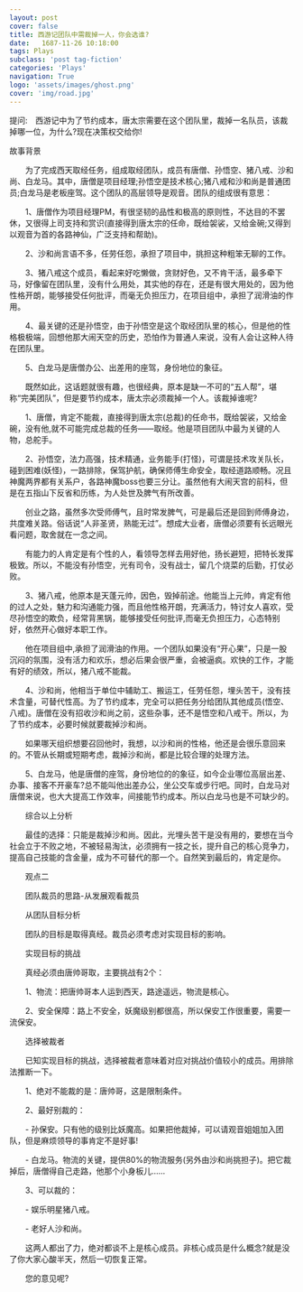 ```yaml
---
layout: post
cover: false
title: 西游记团队中需裁掉一人，你会选谁?
date:   1687-11-26 10:18:00
tags: Plays
subclass: 'post tag-fiction'
categories: 'Plays'
navigation: True
logo: 'assets/images/ghost.png'
cover: 'img/road.jpg'
---
```


提问:　西游记中为了节约成本，唐太宗需要在这个团队里，裁掉一名队员，该裁掉哪一位，为什么?现在决策权交给你!

故事背景

　　为了完成西天取经任务，组成取经团队，成员有唐僧、孙悟空、猪八戒、沙和尚、白龙马。其中，唐僧是项目经理;孙悟空是技术核心;猪八戒和沙和尚是普通团员;白龙马是老板座驾。这个团队的高层领导是观音。团队的组成很有意思：

　　1、唐僧作为项目经理PM，有很坚韧的品性和极高的原则性，不达目的不罢休，又很得上司支持和赏识(直接得到唐太宗的任命，既给袈裟，又给金碗;又得到以观音为首的各路神仙，广泛支持和帮助)。

　　2、沙和尚言语不多，任劳任怨，承担了项目中，挑担这种粗笨无聊的工作。

　　3、猪八戒这个成员，看起来好吃懒做，贪财好色，又不肯干活，最多牵下马，好像留在团队里，没有什么用处，其实他的存在，还是有很大用处的，因为他性格开朗，能够接受任何批评，而毫无负担压力，在项目组中，承担了润滑油的作用。

　　4、最关键的还是孙悟空，由于孙悟空是这个取经团队里的核心，但是他的性格极极端，回想他那大闹天空的历史，恐怕作为普通人来说，没有人会让这种人待在团队里。

　　5、白龙马是唐僧办公、出差用的座驾，身份地位的象征。

　　既然如此，这话题就很有趣，也很经典，原本是缺一不可的“五人帮”，堪称“完美团队”，但是要节约成本，唐太宗必须裁掉一个人。该裁掉谁呢?

　　1、唐僧，肯定不能裁，直接得到唐太宗(总裁)的任命书，既给袈裟，又给金碗，没有他,就不可能完成总裁的任务——取经。他是项目团队中最为关键的人物，总舵手。

　　2、孙悟空，法力高强，技术精通，业务能手(打怪)，可谓是技术攻关队长，碰到困难(妖怪)，一路排除，保驾护航，确保师傅生命安全，取经道路顺畅。况且神魔两界都有关系户，各路神魔boss也要三分让。虽然他有大闹天宫的前科，但是在五指山下反省和历练，为人处世及脾气有所改善。

　　创业之路，虽然多次受师傅气，且时常发脾气，可是最后还是回到师傅身边，共度难关路。俗话说“人非圣贤，熟能无过”。想成大业者，唐僧必须要有长远眼光看问题，取舍就在一念之间。

　　有能力的人肯定是有个性的人，看领导怎样去用好他，扬长避短，把特长发挥极致。所以，不能没有孙悟空，光有司令，没有战士，留几个烧菜的后勤，打仗必败。

　　3、猪八戒，他原本是天蓬元帅，因色，毁掉前途。他能当上元帅，肯定有他的过人之处，魅力和沟通能力强，而且他性格开朗，充满活力，特讨女人喜欢，受尽孙悟空的欺负，经常背黑锅，能够接受任何批评,而毫无负担压力，心态特别好，依然开心做好本职工作。

　　他在项目组中,承担了润滑油的作用。一个团队如果没有“开心果”，只是一股沉闷的氛围，没有活力和欢乐，想必后果会很严重，会被逼疯。欢快的工作，才能有好的绩效，所以，猪八戒不能裁。

　　4、沙和尚，他相当于单位中辅助工、搬运工，任劳任怨，埋头苦干，没有技术含量，可替代性高。为了节约成本，完全可以把任务分给团队其他成员(悟空、八戒)。唐僧在没有招收沙和尚之前，这些杂事，还不是悟空和八戒干。所以，为了节约成本，必要时候就要裁掉沙和尚。

　　如果哪天组织想要召回他时，我想，以沙和尚的性格，他还是会很乐意回来的。不管从长期或短期考虑，裁掉沙和尚，都是比较合理的处理方法。

　　5、白龙马，他是唐僧的座驾，身份地位的的象征，如今企业哪位高层出差、办事、接客不开豪车?总不能叫他出差办公，坐公交车或步行吧。同时，白龙马对唐僧来说，也大大提高工作效率，间接能节约成本。所以白龙马也是不可缺少的。

　　综合以上分析

　　最佳的选择：只能是裁掉沙和尚。因此，光埋头苦干是没有用的，要想在当今社会立于不败之地，不被轻易淘汰，必须拥有一技之长，提升自己的核心竞争力，提高自己技能的含金量，成为不可替代的那一个。自然笑到最后的，肯定是你。

　　观点二

　　团队裁员的思路-从发展观看裁员

　　从团队目标分析

　　团队的目标是取得真经。裁员必须考虑对实现目标的影响。

　　实现目标的挑战

　　真经必须由唐帅哥取，主要挑战有2个：

　　1、物流：把唐帅哥本人运到西天，路途遥远，物流是核心。

　　2、安全保障：路上不安全，妖魔级别都很高，所以保安工作很重要，需要一流保安。

　　选择被裁者

　　已知实现目标的挑战，选择被裁者意味着对应对挑战价值较小的成员。用排除法推断一下。

　　1、绝对不能裁的是：唐帅哥，这是限制条件。

　　2、最好别裁的：

　　- 孙保安。只有他的级别比妖魔高。如果把他裁掉，可以请观音姐姐加入团队，但是麻烦领导的事肯定不是好事!

　　- 白龙马。物流的关键，提供80%的物流服务(另外由沙和尚挑担子)。把它裁掉后，唐僧得自己走路，他那个小身板儿……

　　3、可以裁的：

　　- 娱乐明星猪八戒。

　　- 老好人沙和尚。

　　这两人都出了力，绝对都谈不上是核心成员。非核心成员是什么概念?就是没了你大家心酸半天，然后一切恢复正常。

　　您的意见呢?

